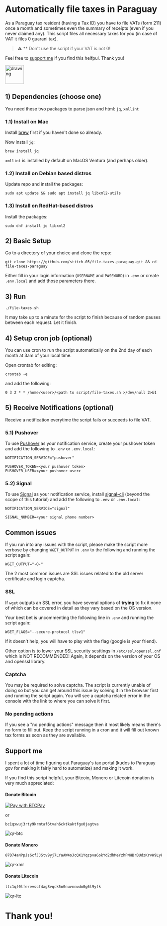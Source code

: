 # Automatically file taxes in Paraguay
As a Paraguay tax resident (having a Tax ID) you have to file VATs (form 211) once a month and sometimes even the summary of receipts (even if you never claimed any). This script files all necessary taxes for you (in case of VAT it files 0 guarani tax).

> :warning: ** Don't use the script if your VAT is not 0!

Feel free to [support me](#support-me) if you find this helfpul. Thank you!

[<img src="https://i.imgur.com/kI1J5wP.png" alt="drawing" height="60"/>](#support-me)

## 1) Dependencies (choose one)
You need these two packages to parse json and html: `jq`, `xmllint`

### 1.1) Install on Mac
Install [brew](https://brew.sh/) first if you haven't done so already.

Now install `jq`:
````
brew install jq
````

`xmllint` is installed by default on MacOS Ventura (and perhaps older).

### 1.2) Install on Debian based distros
Update repo and install the packages:

````
sudo apt update && sudo apt install jq libxml2-utils
````

### 1.3) Install on RedHat-based distros
Install the packages:

````
sudo dnf install jq libxml2
````

## 2) Basic Setup
Go to a directory of your choice and clone the repo:

````
git clone https://github.com/stitch-05/file-taxes-paraguay.git && cd file-taxes-paraguay
````

Either fill in your login information (`USERNAME` and `PASSWORD`) in `.env` or create `.env.local` and add those parameters there.

## 3) Run
````
./file-taxes.sh
````
It may take up to a minute for the script to finish because of random pauses between each request. Let it finish.

## 4) Setup cron job (optional)
You can use cron to run the script automatically on the 2nd day of each month at 3am of your local time.

Open crontab for editing:

````
crontab -e
````

and add the following:

````
0 3 2 * * /home/<user>/<path to script/file-taxes.sh >/dev/null 2>&1
````

## 5) Receive Notifications (optional)

Receive a notification everytime the script fails or succeeds to file VAT. 

### 5.1) Pushover
To use [Pushover](https://pushover.net/) as your notification service, create your pushover token and add the following to `.env` or `.env.local`:

````
NOTIFICATION_SERVICE="pushover"

PUSHOVER_TOKEN=<your pushover token>
PUSHOVER_USER=<your pushover user>
````

### 5.2) Signal
To use [Signal](https://signal.org) as your notification service, install [signal-cli](https://github.com/asamk/signal-cli) (beyond the scope of this tutorial) and add the following to `.env` or `.env.local`:
````
NOTIFICATION_SERVICE="signal"

SIGNAL_NUMBER=<your signal phone number>
````

## Common issues
If you run into any issues with the script, please make the script more verbose by changing `WGET_OUTPUT` in `.env` to the following and running the script again:

````
WGET_OUTPUT="-O-"
````

The 2 most common issues are SSL issues related to the old server certificate and login captcha.

### SSL
If `wget` outputs an SSL error, you have several options of **trying** to fix it none of which can be covered in detail as they vary based on the OS version.

Your best bet is uncommenting the following line in `.env` and running the script again:
````
WGET_FLAGS="--secure-protocol tlsv1"
````

If it doesn't help, you will have to play with the flag (google is your friend).

Other option is to lower your SSL security sesttings in `/etc/ssl/openssl.cnf` which is NOT RECOMMENDED! Again, it depends on the version of your OS and openssl library.

### Captcha
You may be required to solve captcha. The script is currently unable of doing so but you can get around this issue by solving it in the browser first and running the script again. You will see a captcha related error in the console with the link to where you can solve it first.

### No pending actions
If you see a "no pending actions" message then it most likely means there's no form to fill out. Keep the script running in a cron and it will fill out known tax forms as soon as they are available.

## Support me
I spent a lot of time figuring out Paraguay's tax portal (kudos to Paraguay gov for making it fairly hard to automatize) and making it work. 

If you find this script helpful, your Bitcoin, Monero or Litecoin donation is very much appreciated:

#### Donate Bitcoin
[![Pay with BTCPay](https://lnnet.work/img/paybutton/pay.svg)](https://lnnet.work/apps/4zmBpQ2yuD2pxMoyBTHjtnJUvG9/pos)

or

````
bc1qxwuj3rty9krmtaf6tvah6cktkaktfgx0jagtva
````

![qr-btc](https://user-images.githubusercontent.com/104267488/199220610-878b531d-5387-4fa3-b99c-702d83dbe717.png)


#### Donate Monero 
````
87D74aNPpJs6cfJJStv9yj7LYaAW4oJcQX1YqzpvaGokYd2dhMeYzhPNHBrBUdzKrvW9LyFkL2xVBTrhT9rpNocAAH1Z2Qt
````

![qr-xmr](https://user-images.githubusercontent.com/104267488/199220635-ae90a9cd-e4d4-4e34-b6ec-502c6f3b0517.png)


#### Donate Litecoin
````
ltc1qf0lferevscf4ag8vqck5n0nuvnnwdm0g6l9yfk
````

![qr-ltc](https://user-images.githubusercontent.com/104267488/260294867-a60652f2-2209-4e57-862b-33fb5b2d90c2.png)


# Thank you!
